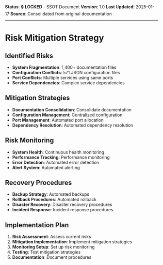 **Status**: 🔒 **LOCKED** - SSOT Document
**Version**: 1.0
**Last Updated**: 2025-01-17
**Source**: Consolidated from original documentation

---

# Risk Mitigation Strategy

## Identified Risks

- **System Fragmentation**: 1,400+ documentation files
- **Configuration Conflicts**: 571 JSON configuration files
- **Port Conflicts**: Multiple services using same ports
- **Service Dependencies**: Complex service dependencies

## Mitigation Strategies

- **Documentation Consolidation**: Consolidate documentation
- **Configuration Management**: Centralized configuration
- **Port Management**: Automated port allocation
- **Dependency Resolution**: Automated dependency resolution

## Risk Monitoring

- **System Health**: Continuous health monitoring
- **Performance Tracking**: Performance monitoring
- **Error Detection**: Automated error detection
- **Alert System**: Automated alerting

## Recovery Procedures

- **Backup Strategy**: Automated backups
- **Rollback Procedures**: Automated rollback
- **Disaster Recovery**: Disaster recovery procedures
- **Incident Response**: Incident response procedures

## Implementation Plan

1. **Risk Assessment**: Assess current risks
2. **Mitigation Implementation**: Implement mitigation strategies
3. **Monitoring Setup**: Set up risk monitoring
4. **Testing**: Test mitigation strategies
5. **Documentation**: Document procedures
